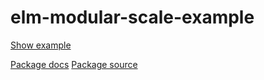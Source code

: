 #  elm-modular-scale-example

[Show example](https://rl-king.github.io/elm-modular-scale-example)

[Package docs](https://package.elm-lang.org/packages/rl-king/elm-modular-scale/latest)
[Package source](https://github.com/rl-king/elm-modular-scale)
